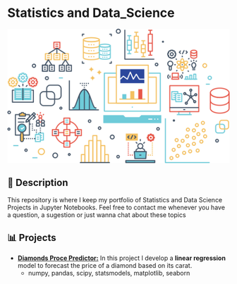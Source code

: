 # Statistics and Data_Science

<img src = "img/data-science.png">


## 📌 Description

This repository is where I keep my portfolio of Statistics and Data Science Projects in Jupyter Notebooks.
Feel free to contact me whenever you have a question, a sugestion or just wanna chat about these topics

## 📊 Projects

- **[Diamonds Proce Predictor:](https://github.com/DouglasPiasente/Statistics_and_Data_Science/tree/main/Diamonds_Price)** In this project I develop a **linear regression** model to forecast the price of a diamond based on its carat.
    - numpy, pandas, scipy, statsmodels, matplotlib, seaborn


